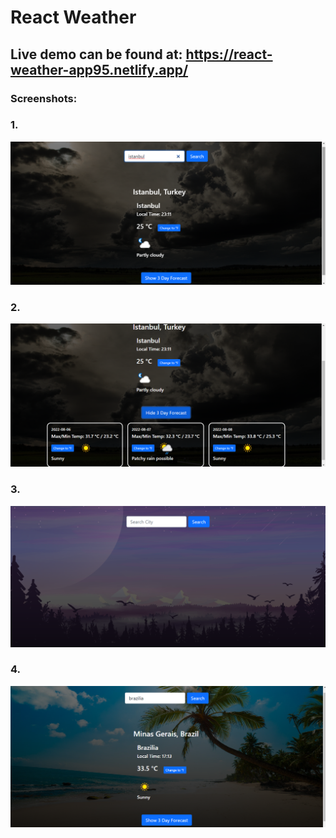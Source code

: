 # React Weather

## Live demo can be found at: https://react-weather-app95.netlify.app/

### Screenshots:
### 1.
![alt screenshot](https://github.com/amarborz/mockups/blob/main/reactWeather/Screenshot%20(33).png)

### 2.
![alt screenshot](https://github.com/amarborz/mockups/blob/main/reactWeather/Screenshot%20(34).png)

### 3.
![alt screenshot](https://github.com/amarborz/mockups/blob/main/reactWeather/Screenshot%20(35).png)

### 4.
![alt screenshot](https://github.com/amarborz/mockups/blob/main/reactWeather/Screenshot%20(36).png)
